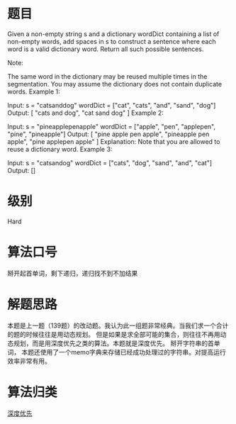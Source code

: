 # 题目
Given a non-empty string s and a dictionary wordDict containing a list of non-empty words, add spaces in s to construct a sentence where each word is a valid dictionary word. Return all such possible sentences.

Note:

The same word in the dictionary may be reused multiple times in the segmentation.
You may assume the dictionary does not contain duplicate words.
Example 1:

Input:
s = "catsanddog"
wordDict = ["cat", "cats", "and", "sand", "dog"]
Output:
[
  "cats and dog",
  "cat sand dog"
]
Example 2:

Input:
s = "pineapplepenapple"
wordDict = ["apple", "pen", "applepen", "pine", "pineapple"]
Output:
[
  "pine apple pen apple",
  "pineapple pen apple",
  "pine applepen apple"
]
Explanation: Note that you are allowed to reuse a dictionary word.
Example 3:

Input:
s = "catsandog"
wordDict = ["cats", "dog", "sand", "and", "cat"]
Output:
[]

# 级别 
Hard

# 算法口号
掰开起首单词，剩下递归，递归找不到不加结果

# 解题思路
本题是上一题（139题）的改动题。我认为此一组题非常经典。当我们求一个合计的题的时候往往是用动态规划。
但是如果是求全部可能的集合，则往往不再用动态规划，而是用深度优先之类的算法。本题就是深度优先。
掰开字符串的首单词，
本题还使用了一个memo字典来存储已经成功处理过的字符串。对提高运行效率非常有用。

# 算法归类
<a href="../../../DFS.md">深度优先</a>